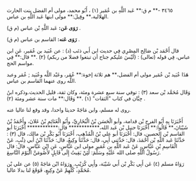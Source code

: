 ٣٤٦٥ -** م ق:** عَبد اللَّهِ بن عُمَير (١) ، أَبُو محمد، مولى أم الفضل بنت الحارث الهلالية،** وقِيلَ:** مولى ابنها عَبد اللَّهِ بن عباس.

**رَوَى عَن:** عَبد اللَّهِ بْن عباس (م ق) .

**رَوَى عَنه:** القاسم بن عباس (م ق) .

قال أَحْمَد بْن صَالِح المِصْرِي فِي حديث ابن أَبي ذئب (د) : عن عُبَيد بن عُمَير، عَنِ ابن عباس، فِي قوله (تعالى) : {لَيْسَ عليكم جناح أن تبتغوا فضلا من ربكم) {٢) .** قال:** فِي مواسم الحج.

هَذَا عُبَيد بْن عُمَير مولى أم الفضل،** هم ثلاثة إخوة:** عُمَر، وعَبْد اللَّه وعُبَيد ; عُمَر وعبد اللَّه روى عنهما القاسم بن عباس.

وَقَال مُحَمَّد بْن سعد (٣) : توفي سنة سبع عشرة ومئة، وكان ثقة، قليل الحديث.وذكره ابنُ حِبَّان في كتاب "الثقات" (١) .** وَقَال:** مات سنة عشر ومئة (٢) .

روى له مسلم، وابن مَاجَهْ حديثا واحدا، وقد وقع لنا عاليا عنه.

أَخْبَرَنَا بِهِ أَبُو الفرج بْن قدامة، وأبو الْحَسَن بْنُ الْبُخَارِيِّ، وأَبُو الْغَنَائِمِ بْنُ عَلانَ، وأَحْمَدُ بْنُ شَيْبَانَ،** قَالُوا:** أَخْبَرَنَا حنبل بْن عَبد الله،************ قال:************ أَخْبَرَنَا أبو القاسم بْن الحصين، قال: أَخْبَرَنَا أبو علي بْنُ الْمُذْهِبِ، أَخْبَرَنَا أَبُو بَكْرِ بْن مالك، قال (٣) : حَدَّثَنَا عَبد اللَّهِ بْن أَحْمَدَ، قال: حَدَّثني أَبِي، قال: حَدَّثَنَا وكِيعٌ، قال: حَدَّثَنَا ابْنُ أَبي ذِئْبٍ، عَنْ الْقَاسِمِ بْنِ عَبَّاسٍ، عَنْ عَبد اللَّهِ بن عُمَير مولى ابن عَبَّاسٍ، عَنِ ابْنِ عَبَّاسٍ، قال: قال رَسُولُ اللَّهِ صلى الله عَلَيْهِ وسَلَّمَ: لَئِنْ بَقِيتُ إِلَى قَابِلٍ لأَصُومَنَّ الْيَوْمَ التَّاسِعَ.

رَوَاهُ مسلم (٤) عَن أَبِي بَكْرِ بْن أَبي شَيْبَة، وأَبِي كُرَيْبٍ. ورَوَاهُ ابْن مَاجَهْ (٥) عن علي بْن مُحَمَّدٍ، كُلِّهِمْ عَنْ وكِيعٍ، فَوَقَعَ لنا بدلا عاليا.